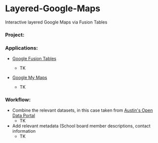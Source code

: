 # Layered-Google-Maps
Interactive layered Google Maps via Fusion Tables



<h3>Project:</h3>

<h3>Applications:</h3>

* [Google Fusion Tables](https://support.google.com/fusiontables/answer/2571232?hl=en)
  * TK

* [Google My Maps](https://www.google.com/maps/d/)
  * TK
  
<h3>Workflow:</h3>

* Combine the relevant datasets, in this case taken from [Austin's Open Data Portal](https://data.austintexas.gov/)
  * TK
* Add relevant metadata (School board member descriptions, contact information
  * TK
